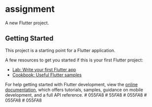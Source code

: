 # assignment

A new Flutter project.

## Getting Started

This project is a starting point for a Flutter application.

A few resources to get you started if this is your first Flutter project:

- [Lab: Write your first Flutter app](https://docs.flutter.dev/get-started/codelab)
- [Cookbook: Useful Flutter samples](https://docs.flutter.dev/cookbook)

For help getting started with Flutter development, view the
[online documentation](https://docs.flutter.dev/), which offers tutorials,
samples, guidance on mobile development, and a full API reference.
#   0 5 5 _ F A _ 8  
 #   5 5 _ F A _ 8  
 #   0 5 5 _ F A _ 8  
 #   0 5 5 _ F A _ 8  
 #   0 5 5 _ F A _ 8  
 